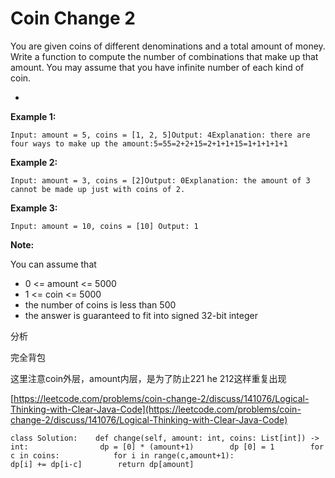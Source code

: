 # Coin Change 2



You are given coins of different denominations and a total amount of money. Write a function to compute the number of combinations that make up that amount. You may assume that you have infinite number of each kind of coin.

* 
**Example 1:**

```text
Input: amount = 5, coins = [1, 2, 5]Output: 4Explanation: there are four ways to make up the amount:5=55=2+2+15=2+1+1+15=1+1+1+1+1
```

**Example 2:**

```text
Input: amount = 3, coins = [2]Output: 0Explanation: the amount of 3 cannot be made up just with coins of 2.
```

**Example 3:**

```text
Input: amount = 10, coins = [10] Output: 1
```

**Note:**

You can assume that

* 0 &lt;= amount &lt;= 5000
* 1 &lt;= coin &lt;= 5000
* the number of coins is less than 500
* the answer is guaranteed to fit into signed 32-bit integer

分析

完全背包

这里注意coin外层，amount内层，是为了防止221 he 212这样重复出现

[https://leetcode.com/problems/coin-change-2/discuss/141076/Logical-Thinking-with-Clear-Java-Code](https://leetcode.com/problems/coin-change-2/discuss/141076/Logical-Thinking-with-Clear-Java-Code)

```text
class Solution:    def change(self, amount: int, coins: List[int]) -> int:                dp = [0] * (amount+1)        dp [0] = 1        for c in coins:            for i in range(c,amount+1):                                            dp[i] += dp[i-c]        return dp[amount]        
```

